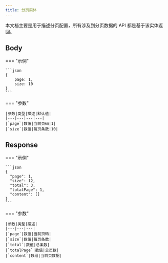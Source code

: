 ```yaml
---
title: 分页实体
---
```


本文档主要是用于描述分页配置，所有涉及到分页数据的 API 都是基于该实体返回。

## Body

=== "示例"

    ```json
    {
        page: 1,
        size: 10
    }
    ```

=== "参数"

    |参数|类型|描述|默认值|
    |---|---|---|---|
    |`page`|数值|当前页码|1|
    |`size`|数值|每页条数|10|

## Response

=== "示例"

    ```json
    {
      "page": 1,
      "size": 12,
      "total": 3,
      "totalPage": 1,
      "content": []
    }
    ```

=== "参数"

    |参数|类型|描述|
    |---|---|---|
    |`page`|数值|当前页码|
    |`size`|数值|每页条数|
    |`total`|数值|总条数|
    |`totalPage`|数值|总页数|
    |`content`|数组|当前页数据|
